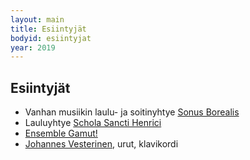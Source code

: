 ```yaml
---
layout: main
title: Esiintyjät
bodyid: esiintyjat
year: 2019
---
```

## Esiintyjät

- Vanhan musiikin laulu- ja soitinyhtye [Sonus Borealis](sonus-borealis/)
- Lauluyhtye [Schola Sancti Henrici](schola-sancti-henrici/)
- [Ensemble Gamut!](ensemble-gamut/)
- [Johannes Vesterinen](vesteriset/), urut, klavikordi
